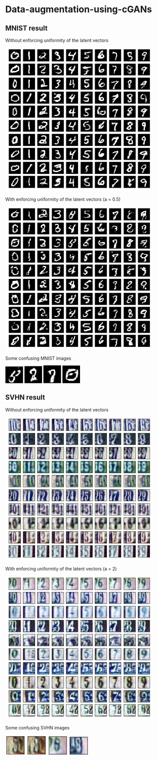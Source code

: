 # Data-augmentation-using-cGANs

## MNIST result

Without enforcing uniformity of the latent vectors 

![alt text](https://github.com/laundaryman/Data-augmentation-using-cGANs/blob/main/MNIST_0.png)

With enforcing uniformity of the latent vectors (a = 0.5)

![alt text](https://github.com/laundaryman/Data-augmentation-using-cGANs/blob/main/MNIST_0.5.png)

Some confusing MNIST images

![alt text](https://github.com/laundaryman/Data-augmentation-using-cGANs/blob/main/confusingmnist1.png) ![alt text](https://github.com/laundaryman/Data-augmentation-using-cGANs/blob/main/confusingmnist2.png) ![alt text](https://github.com/laundaryman/Data-augmentation-using-cGANs/blob/main/confusingmnist3.png) ![alt text](https://github.com/laundaryman/Data-augmentation-using-cGANs/blob/main/confusingmnist4.png)

## SVHN result

Without enforcing uniformity of the latent vectors 

![alt text](https://github.com/laundaryman/Data-augmentation-using-cGANs/blob/main/SVHN_0.png)

With enforcing uniformity of the latent vectors (a = 2)

![alt text](https://github.com/laundaryman/Data-augmentation-using-cGANs/blob/main/SVHN_2.png)

Some confusing SVHN images

![alt text](https://github.com/laundaryman/Data-augmentation-using-cGANs/blob/main/Confusing1.png) ![alt text](https://github.com/laundaryman/Data-augmentation-using-cGANs/blob/main/Confusing2.png) ![alt text](https://github.com/laundaryman/Data-augmentation-using-cGANs/blob/main/Confusing3.png) ![alt text](https://github.com/laundaryman/Data-augmentation-using-cGANs/blob/main/Confusing4.png)
